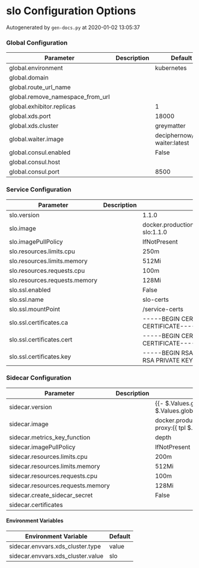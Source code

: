 # slo Configuration Options

Autogenerated by `gen-docs.py` at 2020-01-02 13:05:37

### Global Configuration

|           Parameter            |Description|           Default           |
|--------------------------------|-----------|-----------------------------|
|global.environment              |           |kubernetes                   |
|global.domain                   |           |                             |
|global.route_url_name           |           |                             |
|global.remove_namespace_from_url|           |                             |
|global.exhibitor.replicas       |           |                            1|
|global.xds.port                 |           |                        18000|
|global.xds.cluster              |           |greymatter                   |
|global.waiter.image             |           |deciphernow/k8s-waiter:latest|
|global.consul.enabled           |           |False                        |
|global.consul.host              |           |                             |
|global.consul.port              |           |                         8500|

### Service Configuration

|          Parameter          |Description|                             Default                             |
|-----------------------------|-----------|-----------------------------------------------------------------|
|slo.version                  |           |1.1.0                                                            |
|slo.image                    |           |docker.production.deciphernow.com/deciphernow/gm-slo:1.1.0       |
|slo.imagePullPolicy          |           |IfNotPresent                                                     |
|slo.resources.limits.cpu     |           |250m                                                             |
|slo.resources.limits.memory  |           |512Mi                                                            |
|slo.resources.requests.cpu   |           |100m                                                             |
|slo.resources.requests.memory|           |128Mi                                                            |
|slo.ssl.enabled              |           |False                                                            |
|slo.ssl.name                 |           |slo-certs                                                        |
|slo.ssl.mountPoint           |           |/service-certs                                                   |
|slo.ssl.certificates.ca      |           |-----BEGIN CERTIFICATE----- ... -----END CERTIFICATE-----        |
|slo.ssl.certificates.cert    |           |-----BEGIN CERTIFICATE----- ... -----END CERTIFICATE-----        |
|slo.ssl.certificates.key     |           |-----BEGIN RSA PRIVATE KEY----- ... -----END RSA PRIVATE KEY-----|

### Sidecar Configuration

|            Parameter            |Description|                                          Default                                          |
|---------------------------------|-----------|-------------------------------------------------------------------------------------------|
|sidecar.version                  |           |{{- $.Values.global.slo.sidecar.version \| default $.Values.global.sidecar.version }}       |
|sidecar.image                    |           |docker.production.deciphernow.com/deciphernow/gm-proxy:{{ tpl $.Values.sidecar.version $ }}|
|sidecar.metrics_key_function     |           |depth                                                                                      |
|sidecar.imagePullPolicy          |           |IfNotPresent                                                                               |
|sidecar.resources.limits.cpu     |           |200m                                                                                       |
|sidecar.resources.limits.memory  |           |512Mi                                                                                      |
|sidecar.resources.requests.cpu   |           |100m                                                                                       |
|sidecar.resources.requests.memory|           |128Mi                                                                                      |
|sidecar.create_sidecar_secret    |           |False                                                                                      |
|sidecar.certificates             |           |                                                                                           |

#### Environment Variables

|      Environment Variable       |Default|
|---------------------------------|-------|
|sidecar.envvars.xds_cluster.type |value  |
|sidecar.envvars.xds_cluster.value|slo    |

